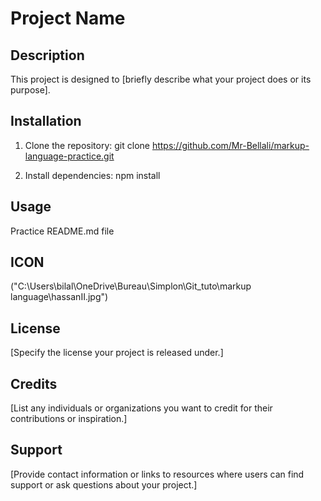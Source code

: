 # Project Name

## Description
This project is designed to [briefly describe what your project does or its purpose].

## Installation
1. Clone the repository:
git clone https://github.com/Mr-Bellali/markup-language-practice.git

3. Install dependencies:
npm install


## Usage
Practice README.md file

## ICON
("C:\Users\bilal\OneDrive\Bureau\Simplon\Git_tuto\markup language\hassanII.jpg")

## License
[Specify the license your project is released under.]

## Credits
[List any individuals or organizations you want to credit for their contributions or inspiration.]

## Support
[Provide contact information or links to resources where users can find support or ask questions about your project.]
